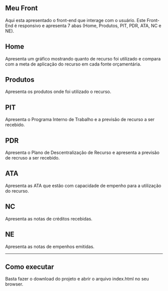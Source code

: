 Meu Front
--
Aqui esta apresentado o front-end que interage com o usuário. 
Este Front-End é responsivo e apresenta 7 abas (Home, Produtos, PIT, PDR, ATA, NC e NE).

Home
--
Apresenta um gráfico mostrando quanto de recurso foi utilizado e compara com a meta de aplicação do recurso em cada fonte orçamentária.

Produtos
--
Apresenta os produtos onde foi utilizado o recurso.

PIT
--
Apresenta o Programa Interno de Trabalho e a previsão de recurso a ser recebido.

PDR
--
Apresenta o Plano de Descentralização de Recurso e apresenta a previsão de recruso a ser recebido.

ATA
--
Apresenta as ATA que estão com capacidade de empenho para a utilização do recurso.

NC
--
Apresenta as notas de créditos recebidas.

NE
--
Apresenta as notas de empenhos emitidas.

---
## Como executar

Basta fazer o download do projeto e abrir o arquivo index.html no seu browser.
